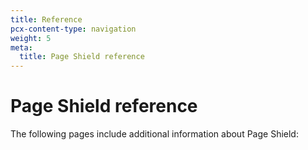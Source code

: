 ```yaml
---
title: Reference
pcx-content-type: navigation
weight: 5
meta:
  title: Page Shield reference
---
```


# Page Shield reference

The following pages include additional information about Page Shield:

<DirectoryListing path="/reference"/>
